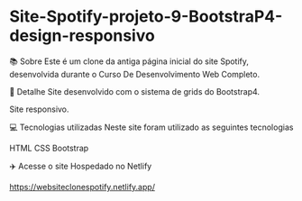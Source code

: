 # Site-Spotify-projeto-9-BootstraP4-design-responsivo


📚 Sobre
Este é um clone da antiga página inicial do site Spotify, desenvolvida durante o Curso De Desenvolvimento Web Completo.

🎨 Detalhe
Site desenvolvido com o sistema de grids do Bootstrap4.

Site responsivo.

💻 Tecnologias utilizadas
Neste site foram utilizado as seguintes tecnologias

HTML
CSS
Bootstrap

✈️ Acesse o site
Hospedado no Netlify

https://websiteclonespotify.netlify.app/
